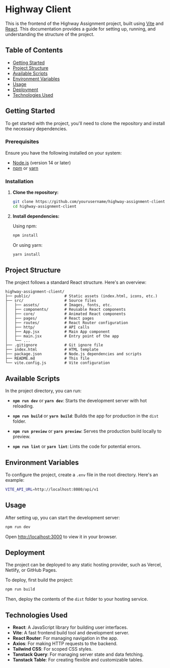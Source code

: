 # Highway Client

This is the frontend of the Highway Assignment project, built using [Vite](https://vitejs.dev/) and [React](https://reactjs.org/). This documentation provides a guide for setting up, running, and understanding the structure of the project.

## Table of Contents

- [Getting Started](#getting-started)
- [Project Structure](#project-structure)
- [Available Scripts](#available-scripts)
- [Environment Variables](#environment-variables)
- [Usage](#usage)
- [Deployment](#deployment)
- [Technologies Used](#technologies-used)

## Getting Started

To get started with the project, you'll need to clone the repository and install the necessary dependencies.

### Prerequisites

Ensure you have the following installed on your system:

- [Node.js](https://nodejs.org/) (version 14 or later)
- [npm](https://www.npmjs.com/) or [yarn](https://yarnpkg.com/)

### Installation

1. **Clone the repository:**

   ```bash
   git clone https://github.com/yourusername/highway-assignment-client.git
   cd highway-assignment-client
   ```

2. **Install dependencies:**

   Using npm:

   ```bash
   npm install
   ```

   Or using yarn:

   ```bash
   yarn install
   ```

## Project Structure

The project follows a standard React structure. Here's an overview:

```
highway-assignment-client/
├── public/               # Static assets (index.html, icons, etc.)
├── src/                  # Source files
│   ├── assets/           # Images, fonts, etc.
│   ├── components/       # Reusable React components
│   ├── core/             # Animated React components
│   ├── pages/            # React pages
│   ├── routes/           # React Router configuration
│   ├── http/             # API calls
│   ├── App.jsx           # Main App component
│   ├── main.jsx          # Entry point of the app
│   └── ...
├── .gitignore            # Git ignore file
├── index.html            # HTML template
├── package.json          # Node.js dependencies and scripts
├── README.md             # This file
└── vite.config.js        # Vite configuration
```

## Available Scripts

In the project directory, you can run:

- **`npm run dev`** or **`yarn dev`**: Starts the development server with hot reloading.

- **`npm run build`** or **`yarn build`**: Builds the app for production in the `dist` folder.

- **`npm run preview`** or **`yarn preview`**: Serves the production build locally to preview.

- **`npm run lint`** or **`yarn lint`**: Lints the code for potential errors.

## Environment Variables

To configure the project, create a `.env` file in the root directory. Here's an example:

```bash
VITE_API_URL=http://localhost:8080/api/v1
```

## Usage

After setting up, you can start the development server:

```bash
npm run dev
```

Open [http://localhost:3000](http://localhost:3000) to view it in your browser.

## Deployment

The project can be deployed to any static hosting provider, such as Vercel, Netlify, or GitHub Pages.

To deploy, first build the project:

```bash
npm run build
```

Then, deploy the contents of the `dist` folder to your hosting service.

## Technologies Used

- **React**: A JavaScript library for building user interfaces.
- **Vite**: A fast frontend build tool and development server.
- **React Router**: For managing navigation in the app.
- **Axios**: For making HTTP requests to the backend.
- **Tailwind CSS**: For scoped CSS styles.
- **Tanstack Query**: For managing server state and data fetching.
- **Tanstack Table**: For creating flexible and customizable tables.